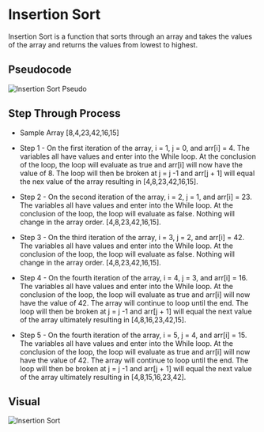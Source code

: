 # Insertion Sort 
Insertion Sort is a function that sorts through an array and takes the values of the array and returns the values from lowest to highest.

## Pseudocode
![Insertion Sort Pseudo](../assets/insertion-sort-pseudo.png)

## Step Through Process
- Sample Array [8,4,23,42,16,15]

- Step 1 - On the first iteration of the array, i = 1, j = 0, and arr[i] = 4. The variables all have values and enter into the While loop. At the conclusion of the loop, the loop will evaluate as true and arr[i] will now have the value of 8. The loop will then be broken at j = j -1 and arr[j + 1] will equal the nex value of the array resulting in [4,8,23,42,16,15].

- Step 2 - On the second iteration of the array, i = 2, j = 1, and arr[i] = 23. The variables all have values and enter into the While loop. At the conclusion of the loop, the loop will evaluate as false. Nothing will change in the array order. [4,8,23,42,16,15].

- Step 3 - On the third iteration of the array, i = 3, j = 2, and arr[i] = 42. The variables all have values and enter into the While loop. At the conclusion of the loop, the loop will evaluate as false. Nothing will change in the array order. [4,8,23,42,16,15].

- Step 4 - On the fourth iteration of the array, i = 4, j = 3, and arr[i] = 16. The variables all have values and enter into the While loop. At the conclusion of the loop, the loop will evaluate as true and arr[i] will now have the value of 42. The array will continue to loop until the end. The loop will then be broken at j = j -1 and arr[j + 1] will equal the next value of the array ultimately resulting in [4,8,16,23,42,15].

- Step 5 - On the fourth iteration of the array, i = 5, j = 4, and arr[i] = 15. The variables all have values and enter into the While loop. At the conclusion of the loop, the loop will evaluate as true and arr[i] will now have the value of 42. The array will continue to loop until the end. The loop will then be broken at j = j -1 and arr[j + 1] will equal the next value of the array ultimately resulting in [4,8,15,16,23,42].

## Visual 
![Insertion Sort](../assets/insertion-sort.png)